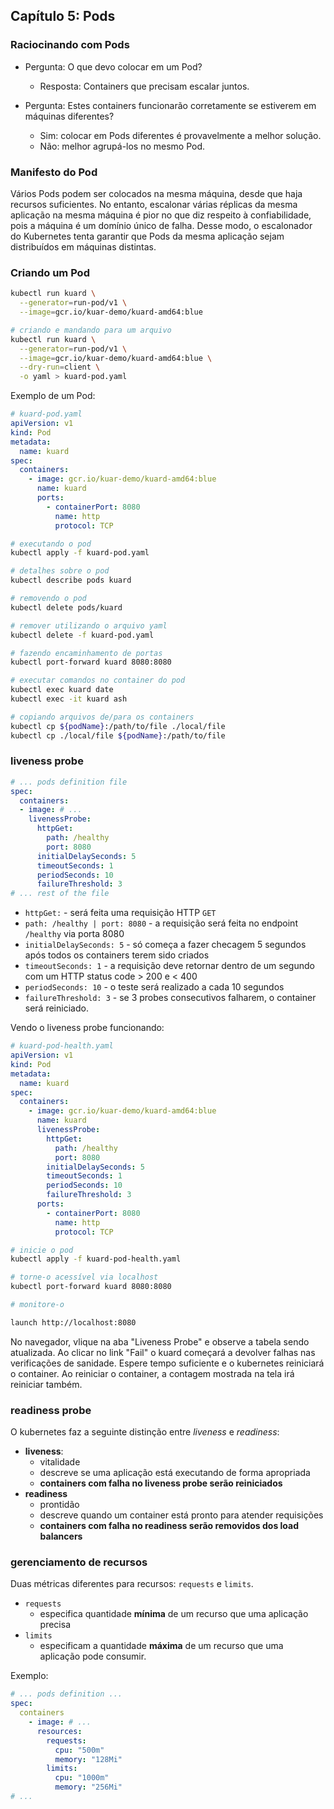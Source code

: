 ## Capítulo 5: Pods

### Raciocinando com Pods

- Pergunta: O que devo colocar em um Pod?
    - Resposta: Containers que precisam escalar juntos.

- Pergunta: Estes containers funcionarão corretamente se estiverem em máquinas diferentes?
    - Sim: colocar em Pods diferentes é provavelmente a melhor solução.
    - Não: melhor agrupá-los no mesmo Pod.


### Manifesto do Pod

Vários Pods podem ser colocados na mesma máquina, desde que haja recursos suficientes. No entanto, escalonar várias réplicas da mesma aplicação na mesma máquina é pior no que diz respeito à confiabilidade, pois a máquina é um domínio único de falha. Desse modo, o escalonador do Kubernetes tenta garantir que Pods da mesma aplicação sejam distribuídos em máquinas distintas.


### Criando um Pod

```sh
kubectl run kuard \
  --generator=run-pod/v1 \
  --image=gcr.io/kuar-demo/kuard-amd64:blue

# criando e mandando para um arquivo
kubectl run kuard \
  --generator=run-pod/v1 \
  --image=gcr.io/kuar-demo/kuard-amd64:blue \
  --dry-run=client \
  -o yaml > kuard-pod.yaml
```

Exemplo de um Pod:
```yaml
# kuard-pod.yaml
apiVersion: v1
kind: Pod
metadata:
  name: kuard
spec:
  containers:
    - image: gcr.io/kuar-demo/kuard-amd64:blue
      name: kuard
      ports:
        - containerPort: 8080
          name: http
          protocol: TCP
```

```sh
# executando o pod
kubectl apply -f kuard-pod.yaml

# detalhes sobre o pod
kubectl describe pods kuard

# removendo o pod
kubectl delete pods/kuard

# remover utilizando o arquivo yaml
kubectl delete -f kuard-pod.yaml

# fazendo encaminhamento de portas
kubectl port-forward kuard 8080:8080

# executar comandos no container do pod
kubectl exec kuard date
kubectl exec -it kuard ash

# copiando arquivos de/para os containers
kubectl cp ${podName}:/path/to/file ./local/file
kubectl cp ./local/file ${podName}:/path/to/file
```


### liveness probe

```yaml
# ... pods definition file
spec:
  containers:
  - image: # ...
    livenessProbe:
      httpGet:
        path: /healthy
        port: 8080
      initialDelaySeconds: 5
      timeoutSeconds: 1
      periodSeconds: 10
      failureThreshold: 3
# ... rest of the file
```

- `httpGet:` - será feita uma requisição HTTP `GET`
- `path: /healthy | port: 8080` - a requisição será feita no endpoint `/healthy` via porta 8080
- `initialDelaySeconds: 5` - só começa a fazer checagem 5 segundos após todos os containers terem sido criados
- `timeoutSeconds: 1` - a requisição deve retornar dentro de um segundo com um HTTP status code > 200 e < 400
- `periodSeconds: 10` - o teste será realizado a cada 10 segundos
- `failureThreshold: 3` - se 3 probes consecutivos falharem, o container será reiniciado.

Vendo o liveness probe funcionando:

```yaml
# kuard-pod-health.yaml
apiVersion: v1
kind: Pod
metadata:
  name: kuard
spec:
  containers:
    - image: gcr.io/kuar-demo/kuard-amd64:blue
      name: kuard
      livenessProbe:
        httpGet:
          path: /healthy
          port: 8080
        initialDelaySeconds: 5
        timeoutSeconds: 1
        periodSeconds: 10
        failureThreshold: 3
      ports:
        - containerPort: 8080
          name: http
          protocol: TCP
```

```sh
# inicie o pod
kubectl apply -f kuard-pod-health.yaml

# torne-o acessível via localhost
kubectl port-forward kuard 8080:8080

# monitore-o

launch http://localhost:8080
```

No navegador, vlique na aba "Liveness Probe" e observe a tabela sendo atualizada. Ao clicar no link "Fail" o kuard começará a devolver falhas nas verificações de sanidade. Espere tempo suficiente e o kubernetes reiniciará o container. Ao reiniciar o container, a contagem mostrada na tela irá reiniciar também.


### readiness probe

O kubernetes faz a seguinte distinção entre *liveness* e *readiness*:

- **liveness**:
    - vitalidade
    - descreve se uma aplicação está executando de forma apropriada
    - **containers com falha no liveness probe serão reiniciados**
- **readiness**
    - prontidão
    - descreve quando um container está pronto para atender requisições
    - **containers com falha no readiness serão removidos dos load balancers**


### gerenciamento de recursos

Duas métricas diferentes para recursos: `requests` e `limits`.

- `requests`
    - especifica quantidade **mínima** de um recurso que uma aplicação precisa
- `limits`
    - especificam a quantidade **máxima** de um recurso que uma aplicação pode consumir.

Exemplo:
```yaml
# ... pods definition ...
spec:
  containers
    - image: # ...
      resources:
        requests:
          cpu: "500m"
          memory: "128Mi"
        limits:
          cpu: "1000m"
          memory: "256Mi"
# ...
```